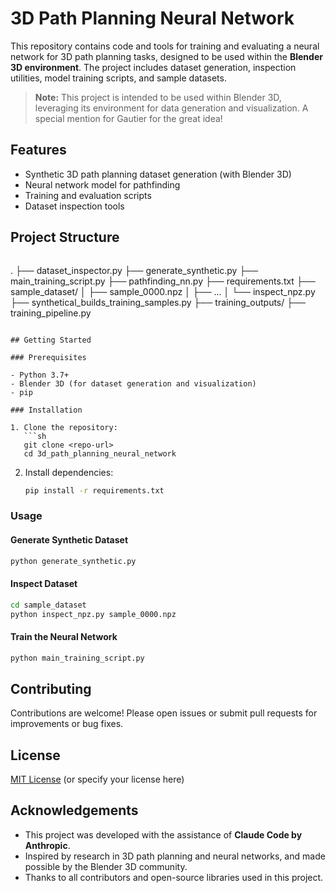 # 3D Path Planning Neural Network

This repository contains code and tools for training and evaluating a neural network for 3D path planning tasks, designed to be used within the **Blender 3D environment**. The project includes dataset generation, inspection utilities, model training scripts, and sample datasets.

> **Note:** This project is intended to be used within Blender 3D, leveraging its environment for data generation and visualization. A special mention for Gautier for the great idea!

## Features

- Synthetic 3D path planning dataset generation (with Blender 3D)
- Neural network model for pathfinding
- Training and evaluation scripts
- Dataset inspection tools

## Project Structure

```markdown
```
.
├── dataset_inspector.py
├── generate_synthetic.py
├── main_training_script.py
├── pathfinding_nn.py
├── requirements.txt
├── sample_dataset/
│   ├── sample_0000.npz
│   ├── ...
│   └── inspect_npz.py
├── synthetical_builds_training_samples.py
├── training_outputs/
├── training_pipeline.py
```

## Getting Started

### Prerequisites

- Python 3.7+
- Blender 3D (for dataset generation and visualization)
- pip

### Installation

1. Clone the repository:
   ```sh
   git clone <repo-url>
   cd 3d_path_planning_neural_network
   ```

2. Install dependencies:
   ```sh
   pip install -r requirements.txt
   ```

### Usage

#### Generate Synthetic Dataset

```sh
python generate_synthetic.py
```

#### Inspect Dataset

```sh
cd sample_dataset
python inspect_npz.py sample_0000.npz
```

#### Train the Neural Network

```sh
python main_training_script.py
```


## Contributing

Contributions are welcome! Please open issues or submit pull requests for improvements or bug fixes.

## License

[MIT License](LICENSE) (or specify your license here)

## Acknowledgements

- This project was developed with the assistance of **Claude Code by Anthropic**.
- Inspired by research in 3D path planning and neural networks, and made possible by the Blender 3D community.
- Thanks to all contributors and open-source libraries used in this project.

